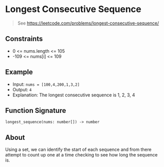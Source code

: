 # Longest Consecutive Sequence
> See https://leetcode.com/problems/longest-consecutive-sequence/

## Constraints
* 0 <= nums.length <= 105
* -109 <= nums[i] <= 109

## Example
* Input: `nums = [100,4,200,1,3,2]`
* Output: `4`
* Explanation: The longest consecutive sequence is 1, 2, 3, 4

## Function Signature
`longest_sequence(nums: number[]) -> number`

## About
Using a set, we can identify the start of each sequence and from there attempt to count up one at a time checking to see how long the sequence is.
